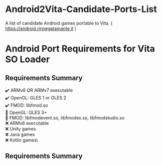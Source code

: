 # Android2Vita-Candidate-Ports-List
A list of candidate Android games portable to Vita. ( https://android.rinnegatamante.it )

# Android Port Requirements for Vita SO Loader 

## Requirements Summary
✔️ ARMv6 OR ARMv7 exexutable\
✔️ OpenGL: GLES 1 or GLES 2\
✔️ FMOD: libfmod.so\
🔶 OpenGL: GLES 3+\
🔶 FMOD: libfmodevent.so, libfmodex.so, libfmodstudio.so\
❌ ARMv8 executable\
❌ Unity games\
❌ Java games\
❌ Kotlin games\

## Requirements Summary
